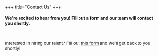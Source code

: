+++
title="Contact Us"
+++
<div class="mdl-grid">
            <h4>We're excited to hear from you! Fill out a form and our team will contact you shortly.</h4><br>
    <section class="mdl-cell mdl-cell--8-col mdl-cell--12-col-tablet mdl-cell--12-col-phone">
        <p>Interested in hiring our talent? Fill out <a href="https://forms.bluesquad.dev/form/5ee58ed548d579002333091a">this form</a> and we'll get back to you shortly!
    </section>
    <aside class="mdl-cell mdl-cell--4-col mdl-cell--12-col-tablet mdl-cell--12-col-phone">
    </aside>
</div>